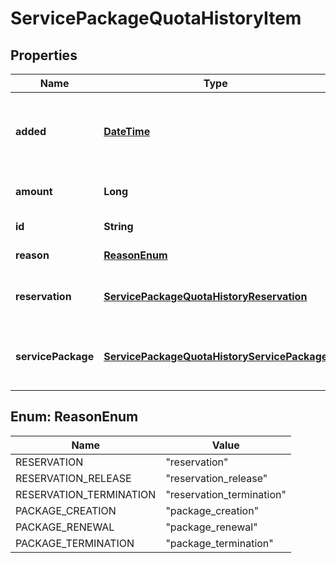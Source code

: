 
# ServicePackageQuotaHistoryItem

## Properties
Name | Type | Description | Notes
------------ | ------------- | ------------- | -------------
**added** | [**DateTime**](DateTime.md) | Added time of quota history entry in RFC3339 date-time with millisecond accuracy and UTC time zone. | 
**amount** | **Long** | the amount of quota usage, negative or positive | 
**id** | **String** | Service package quota history id. | 
**reason** | [**ReasonEnum**](#ReasonEnum) | Type of quota usage entry. | 
**reservation** | [**ServicePackageQuotaHistoryReservation**](ServicePackageQuotaHistoryReservation.md) | Reservation details if reason is reservation, reservation_release or reservation_termination. |  [optional]
**servicePackage** | [**ServicePackageQuotaHistoryServicePackage**](ServicePackageQuotaHistoryServicePackage.md) | Service package details if reason is package_creation, package_renewal or package_termination |  [optional]


<a name="ReasonEnum"></a>
## Enum: ReasonEnum
Name | Value
---- | -----
RESERVATION | &quot;reservation&quot;
RESERVATION_RELEASE | &quot;reservation_release&quot;
RESERVATION_TERMINATION | &quot;reservation_termination&quot;
PACKAGE_CREATION | &quot;package_creation&quot;
PACKAGE_RENEWAL | &quot;package_renewal&quot;
PACKAGE_TERMINATION | &quot;package_termination&quot;



